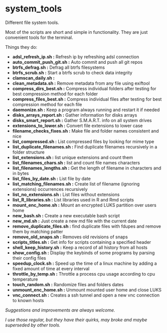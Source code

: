 
# system_tools

Different file system tools.

Most of the scripts are short and simple in functionality.
They are just convenient tools for the terminal.

Things they do:



- **adsl_refresh_ip.sh           :**  Refresh ip by refreshing adsl connection 
- **auto_commit_push_git.sh      :**  Auto commit and push all git repos
- **btrfs_defrag.sh              :**  Defrag all btrfs filesystems
- **btrfs_scrub.sh               :**  Start a btrfs scrub to check data integrity
- **clamscan_daily.sh            :** 
- **clean_metadata.sh            :**  Remove metadata from any file using exiftool
- **compress_dirs_best.sh        :**  Compress individual folders after testing for best compression method for each folder
- **compress_files_best.sh       :**  Compress individual files after testing for best compression method for each file
- **daemonize.sh                 :**  Keep a program always running and restart it if needed
- **disks_arrays_report.sh       :**  Gather information for disks arrays
- **disks_smart_report.sh        :**  Gather S.M.A.R.T. info on all system drives
- **extensions_to_lower.sh       :**  Convert file extensions to lower case
- **filename_checks_fixes.sh     :**  Make file and folder names consistent and nice
- **list_compressed.sh           :**  List compressed files by looking for mime type
- **list_duplicate_filenames.sh  :**  Find duplicate filenames recursively in a folder structure
- **list_extensions.sh           :**  list unique extensions and count them
- **list_filenames_chars.sh      :**  list and count file names characters
- **list_filenames_lengths.sh    :**  Get the length of filename in characters and in bytes
- **list_files_by_date.sh        :**  List file by date 
- **list_matching_filenames.sh   :**  Create list of filename (ignoring extensions) occurrences recursively
- **list_no_extensions.sh        :**  List files without extensions
- **list_R_libraries.sh          :**  List libraries used in R and Rmd scripts
- **mount_enc_home.sh            :**  Mount an encrypted LUKS partition over users home
- **new_bash.sh                  :**  Create a new executable bash script
- **new_md.sh                    :**  Just create a new md file with the current date
- **remove_duplicate_files.sh    :**  find duplicate files with fdupes and remove them by matching patter
- **remove_old_snaps.sh          :**  Removes old revisions of snaps
- **scripts_titles.sh            :**  Get info for scripts containing a specified header
- **shell_keep_history.sh        :**  Keep a record of all history from all hosts  
- **show_config.sh               :**  Display the keybinds of some programs by parsing their config files
- **speedup_clock.sh             :**  Speed up the time of a linux machine by adding a fixed amount of time at every interval
- **throttle_by_temp.sh          :**  Throttle a process cpu usage according to cpu temperature
- **touch_random.sh              :**  Randomize files and folders dates
- **unmount_enc_home.sh          :**  Unmount mounted user home and close LUKS
- **vnc_connect.sh               :**  Creates a ssh tunnel and open a new vnc connection to known hosts





*Suggestions and improvements are always welcome.*

*I use those regular, but they have their quirks, may broke and maybe superseded by other tools.*
